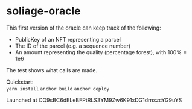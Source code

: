 # soliage-oracle

This first version of the oracle can keep track of the following:

* PublicKey of an NFT representing a parcel
* The ID of the parcel (e.g. a sequence number)
* An amount representing the quality (percentage forest), with 100% = 1e6

The test shows what calls are made. 


Quickstart:  
`yarn install`
`anchor build`
`anchor deploy`

Launched at CQ9sBC6dELeBFPtRLS3YM9Zw6K91xDG1drnxzcYG9uYS